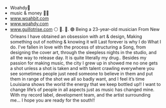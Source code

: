 - Woahdy🔹
- music & money 🎵💲
- www.woahbit.com
- www.woahdy.com
- www.guillotrise.com
⚪️    🔴.   🔵.    🟣
Being a 23-year-old musician From New Orleans I have obtained an obsession with art
& design, Making something out of nothing & knowing it will Last forever is why I do
What I do. I've fallen in love with the process of structuring a Song, 
from designing the cover art, through the sleepless nights in the studio, 
and all the way to release day. It is quite literally my drug..  Besides 
my passion for making music, the city I grew up in showed me no one gets 
a shot unless a shot is taken and with talent crawling everywhere you see
sometimes people just need someone to believe in them and put them in range
of the shot we all so badly want, and I feel it’s time Louisiana shows the 
world the energy that we keep bottled up!! I want to change life’s of people
in all aspects just as music has changed mine. With my record label, development team,
and the artist surrounding me... I hope you are ready for the south!! 


